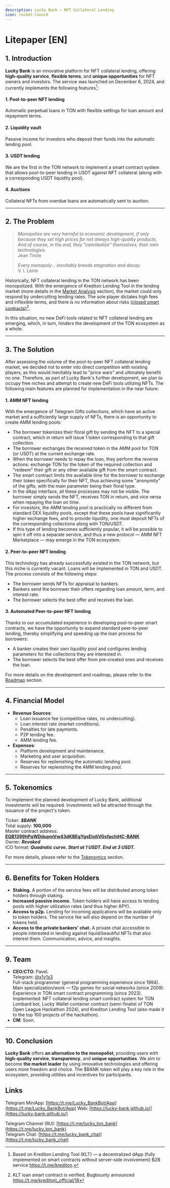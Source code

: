 ```yaml
---
description: Lucky Bank — NFT Collateral Lending
icon: rocket-launch
---
```


# Litepaper \[EN]

## **1. Introduction**

**Lucky Bank** is an innovative platform for NFT collateral lending, offering **high-quality service**, **flexible terms**, and **unique opportunities** for NFT owners and investors. The service was launched on December 6, 2024, and currently implements the following features[^1]:

#### 1. Pool-to-peer NFT lending

Automatic perpetual loans in TON with flexible settings for loan amount and repayment terms.

#### 2. Liquidity vault

Passive income for investors who deposit their funds into the automatic lending pool.

#### 3. USDT lending

We are the first in the TON network to implement a smart contract system that allows pool-to-peer lending in USDT against NFT collateral (along with a corresponding USDT liquidity pool).

#### 4. Auctions

Collateral NFTs from overdue loans are automatically sent to auction.

***

## **2. The Problem**

> _Monopolies are very harmful to economic development, if only because they set high prices for not always high-quality products. And of course, in the end, they "cannibalize" themselves, their own technologies._\
> Jean Tirole
>
> _Every monopoly... inevitably breeds stagnation and decay._\
> V. I. Lenin

Historically, NFT collateral lending in the TON network has been monopolized. With the emergence of Krediton Lending Tool in the lending market (more details in the [Market Analysis](market-analysis.md) section), the market could only respond by undercutting lending rates. The sole player dictates high fees and inflexible terms, and there is no information about risks [(closed smart contracts)](#user-content-fn-2)[^2].

In this situation, no new DeFi tools related to NFT collateral lending are emerging, which, in turn, hinders the development of the TON ecosystem as a whole.

***

## **3. The Solution**

After assessing the volume of the pool-to-peer NFT collateral lending market, we decided not to enter into direct competition with existing players, as this would inevitably lead to "price wars" and ultimately benefit no one. Therefore, as part of Lucky Bank's further development, we plan to occupy free niches and attempt to create new DeFi tools utilizing NFTs. The following main features are planned for implementation in the near future:

#### 1. AMM NFT lending

With the emergence of Telegram Gifts collections, which have an active market and a sufficiently large supply of NFTs, there is an opportunity to create AMM lending pools:

* The borrower tokenizes their floral gift by sending the NFT to a special contract, which in return will issue 1 token corresponding to that gift collection.
* The borrower exchanges the received token in the AMM pool for TON (or USDT) at the current exchange rate.
* When the borrower needs to repay the loan, they perform the reverse actions: exchange TON for the token of the required collection and "redeem" their gift or any other available gift from the smart contract.
* The smart contract limits the available time for the borrower to exchange their token specifically for their NFT, thus achieving some "anonymity" of the gifts, with the main parameter being their floral type.
* In the dApp interface, all these processes may not be visible. The borrower simply sends the NFT, receives TON in return, and vice versa when repaying the loan on time.
* For investors, the AMM lending pool is practically no different from standard DEX liquidity pools, except that these pools have significantly higher exchange fees, and to provide liquidity, one must deposit NFTs of the corresponding collections along with TON/USDT.
* If this type of lending becomes sufficiently popular, it will be possible to spin it off into a separate service, and thus a new protocol — AMM NFT Marketplace — may emerge in the TON ecosystem.

#### 2. Peer-to-peer NFT lending

This technology has already successfully existed in the TON network, but this niche is currently vacant. Loans will be implemented in TON and USDT. The process consists of the following steps:

* The borrower sends NFTs for appraisal to bankers.
* Bankers send the borrower their offers regarding loan amount, term, and interest rate.
* The borrower selects the best offer and receives the loan.

#### 3. Automated Peer-to-peer NFT lending

Thanks to our accumulated experience in developing pool-to-peer smart contracts, we have the opportunity to expand standard peer-to-peer lending, thereby simplifying and speeding up the loan process for borrowers:

* A banker creates their own liquidity pool and configures lending parameters for the collections they are interested in.
* The borrower selects the best offer from pre-created ones and receives the loan.

For more details on the development and roadmap, please refer to the [Roadmap](roadmap.md) section.

***

## **4. Financial Model**

* **Revenue Sources**:
  * Loan issuance fee (competitive rates, no undercutting).
  * Loan interest rate (market conditions).
  * Penalties for late payments.
  * P2P lending fee.
  * AMM lending fee.
* **Expenses**:
  * Platform development and maintenance.
  * Marketing and user acquisition.
  * Reserves for replenishing the automatic lending pool.
  * Reserves for replenishing the AMM lending pool.

***

## **5. Tokenomics**

To implement the planned development of Lucky Bank, additional investments will be required. Investments will be attracted through the issuance of the project's token.

Ticker: _**$BANK**_\
Total supply: **100,000**\
Master contract address: [**EQB1399hPqWDdupmVw43dKBEgYgsEtoliVGsfpchiHC-BANK**](https://tonviewer.com/EQB1399hPqWDdupmVw43dKBEgYgsEtoliVGsfpchiHC-BANK)\
Owner: _**Revoked**_\
ICO format: _**Quadratic curve. Start at 1 USDT. End at 3 USDT.**_

For more details, please refer to the [Tokenomics](tokenomiks.md) section.

***

## **6. Benefits for Token Holders**

* **Staking.** A portion of the service fees will be distributed among token holders through staking.
* **Increased passive income.** Token holders will have access to lending pools with higher utilization rates (and thus higher APY).
* **Access to p2p.** Lending for incoming applications will be available only to token holders. The service fee will also depend on the number of tokens held.
* **Access to the private bankers' chat.** A private chat accessible to people interested in lending against liquid/beautiful NFTs that also interest them. Communication, advice, and insights.

***

## **9. Team**

* **CEO**/**CTO**: Pavel.\
  Telegram: [@x1y1x3](https://t.me/x1y1x3)\
  Full-stack programmer (general programming experience since 1994).\
  Main specialization/work — f2p games for social networks (since 2009).\
  Experience in TON smart contract programming (since 2023).\
  Implemented: NFT collateral lending smart contract system for TON Lombard bot, Lucky Wallet container contract (semi-finalist of TON Open League Hackathon 2024), and Krediton Lending Tool (also made it to the top 100 projects of the hackathon).
* **CM**: Soon.

***

## **10. Conclusion**

**Lucky Bank** offers **an alternative to the monopolist**, providing users with **high-quality service**, **transparency**, and **unique opportunities**. We aim to become **the market leader** by using innovative technologies and offering users more freedom and choice. The $BANK token will play a key role in the ecosystem, providing utilities and incentives for participants.

## **Links**

Telegram MiniApp: [https://t.me/Lucky_BankBot/App](https://t.me/Lucky_BankBot/App) 
Web: [https://lucky-bank.github.io/](https://lucky-bank.github.io/) 

Telegram Channel (RU): [https://t.me/lucky_ton_bank](https://t.me/lucky_ton_bank)  
Telegram Chat: [https://t.me/lucky_bank_chat](https://t.me/lucky_bank_chat)

[^1]: Based on Krediton Lending Tool (KLT) — a decentralized dApp (fully implemented on smart contracts without server-side involvement) B2B service https://t.me/krediton.

[^2]: KLT loan smart contract is verified, Bugbounty announced https://t.me/krediton\_official/18
